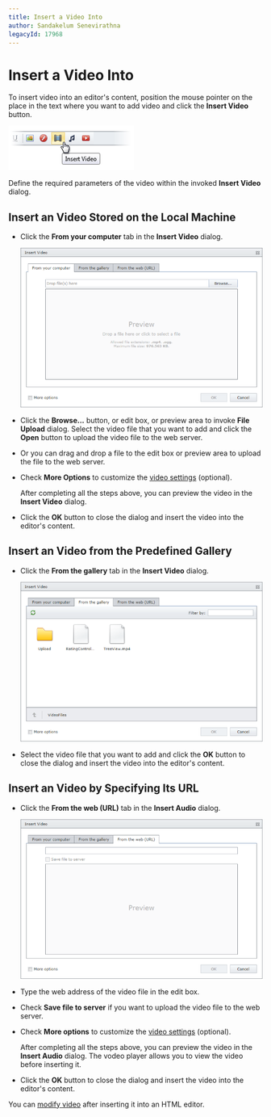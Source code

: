 ```yaml
---
title: Insert a Video Into
author: Sandakelum Senevirathna
legacyId: 17968
---
```

# Insert a Video Into
To insert video into an editor's content, position the mouse pointer on the place in the text where you want to add video and click the **Insert Video** button.

![EUD_InsertVideo_Button](../../../images/img25648.png)

Define the required parameters of the video within the invoked **Insert Video** dialog.

## Insert an Video Stored on the Local Machine
* Click the **From your computer** tab in the **Insert Video** dialog.
	
	![EUD_InsertVideo_fromComp](../../../images/img25656.png)
* Click the **Browse...** button, or edit box, or preview area to invoke **File Upload** dialog. Select the video file that you want to add and click the **Open** button to upload the video file to the web server.
* Or you can drag and drop a file to the edit box or preview area to upload the file to the web server.
* Check **More Options** to customize the [video settings](video-settings.md) (optional).
	
	After completing all the steps above, you can preview the video in the **Insert Video** dialog.
* Click the **OK** button to close the dialog and insert the video into the editor's content.

## Insert an Video from the Predefined Gallery
* Click the **From the gallery** tab in the **Insert Video** dialog.
	
	![EUD_InsertVideo_fromGallery](../../../images/img25654.png)
* Select the video file that you want to add and click the **OK** button to close the dialog and insert the video into the editor's content.

## Insert an Video by Specifying Its URL
* Click the **From the web (URL)** tab in the **Insert Audio** dialog.
	
	![EUD_InsertVideo_Dialog](../../../images/img25651.png)
* Type the web address of the video file in the edit box.
* Check **Save file to server** if you want to upload the video file to the web server.
* Check **More options** to customize the [video settings](video-settings.md) (optional).
	
	After completing all the steps above, you can preview the video in the **Insert Audio** dialog. The vodeo player allows you to view the video before inserting it.
* Click the **OK** button to close the dialog and insert the video into the editor's content.

You can [modify video](modify-video-settings-in-html-editor.md) after inserting it into an HTML editor.